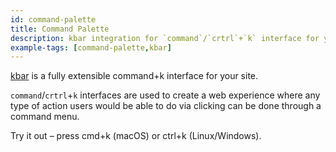 ```yaml
---
id: command-palette
title: Command Palette
description: kbar integration for `command`/`crtrl`+`k` interface for your Refine App.
example-tags: [command-palette,kbar]
---
```


[kbar](https://kbar.vercel.app/) is a fully extensible command+k interface for your site.

`command`/`crtrl`+`k` interfaces are used to create a web experience where any type of action users would be able to do via clicking can be done through a command menu.

Try it out – press cmd+k (macOS) or ctrl+k (Linux/Windows).

<CodeSandboxExample path="command-palette-kbar" />
